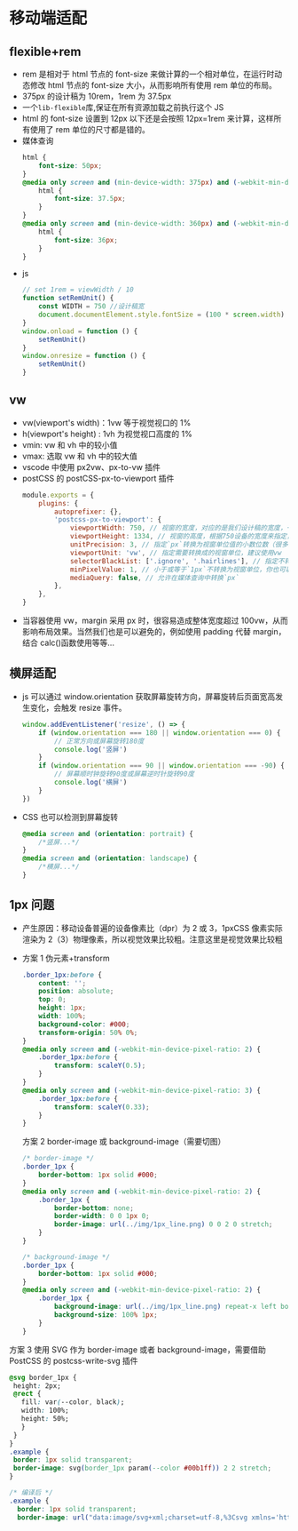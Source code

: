 # 移动端适配

## flexible+rem

-   rem 是相对于 html 节点的 font-size 来做计算的一个相对单位，在运行时动态修改 html 节点的 font-size 大小，从而影响所有使用 rem 单位的布局。
-   375px 的设计稿为 10rem，1rem 为 37.5px
-   一个`lib-flexible`库,保证在所有资源加载之前执行这个 JS
-   html 的 font-size 设置到 12px 以下还是会按照 12px=1rem 来计算，这样所有使用了 rem 单位的尺寸都是错的。
-   媒体查询
    ```css
    html {
        font-size: 50px;
    }
    @media only screen and (min-device-width: 375px) and (-webkit-min-device-pixel-ratio: 2) {
        html {
            font-size: 37.5px;
        }
    }
    @media only screen and (min-device-width: 360px) and (-webkit-min-device-pixel-ratio: 3) {
        html {
            font-size: 36px;
        }
    }
    ```
-   js
    ```js
    // set 1rem = viewWidth / 10
    function setRemUnit() {
        const WIDTH = 750 //设计稿宽
        document.documentElement.style.fontSize = (100 * screen.width) / WIDTH + 'px'
    }
    window.onload = function () {
        setRemUnit()
    }
    window.onresize = function () {
        setRemUnit()
    }
    ```

## vw

-   vw(viewport's width)：1vw 等于视觉视口的 1%
-   h(viewport's height) : 1vh 为视觉视口高度的 1%
-   vmin: vw 和 vh 中的较小值
-   vmax: 选取 vw 和 vh 中的较大值
-   vscode 中使用 px2vw、px-to-vw 插件
-   postCSS 的 postCSS-px-to-viewport 插件
    ```js
    module.exports = {
        plugins: {
            autoprefixer: {},
            'postcss-px-to-viewport': {
                viewportWidth: 750, // 视窗的宽度，对应的是我们设计稿的宽度，一般是750
                viewportHeight: 1334, // 视窗的高度，根据750设备的宽度来指定，一般指定1334，也可以不配置
                unitPrecision: 3, // 指定`px`转换为视窗单位值的小数位数（很多时候无法整除）
                viewportUnit: 'vw', // 指定需要转换成的视窗单位，建议使用vw
                selectorBlackList: ['.ignore', '.hairlines'], // 指定不转换为视窗单位的类，可以自定义，可以无限添加,建议定义一至两个通用的类名
                minPixelValue: 1, // 小于或等于`1px`不转换为视窗单位，你也可以设置为你想要的值
                mediaQuery: false, // 允许在媒体查询中转换`px`
            },
        },
    }
    ```
-   当容器使用 vw，margin 采用 px 时，很容易造成整体宽度超过 100vw，从而影响布局效果。当然我们也是可以避免的，例如使用 padding 代替 margin，结合 calc()函数使用等等...

## 横屏适配

-   js 可以通过 window.orientation 获取屏幕旋转方向，屏幕旋转后页面宽高发生变化，会触发 resize 事件。

    ```js
    window.addEventListener('resize', () => {
        if (window.orientation === 180 || window.orientation === 0) {
            // 正常方向或屏幕旋转180度
            console.log('竖屏')
        }
        if (window.orientation === 90 || window.orientation === -90) {
            // 屏幕顺时钟旋转90度或屏幕逆时针旋转90度
            console.log('横屏')
        }
    })
    ```

-   CSS 也可以检测到屏幕旋转

    ```css
    @media screen and (orientation: portrait) {
        /*竖屏...*/
    }
    @media screen and (orientation: landscape) {
        /*横屏...*/
    }
    ```

## 1px 问题

-   产生原因：移动设备普遍的设备像素比（dpr）为 2 或 3，1pxCSS 像素实际渲染为 2（3）物理像素，所以视觉效果比较粗。注意这里是视觉效果比较粗
-   方案 1 伪元素+transform

    ```css
    .border_1px:before {
        content: '';
        position: absolute;
        top: 0;
        height: 1px;
        width: 100%;
        background-color: #000;
        transform-origin: 50% 0%;
    }
    @media only screen and (-webkit-min-device-pixel-ratio: 2) {
        .border_1px:before {
            transform: scaleY(0.5);
        }
    }
    @media only screen and (-webkit-min-device-pixel-ratio: 3) {
        .border_1px:before {
            transform: scaleY(0.33);
        }
    }
    ```

    方案 2 border-image 或 background-image（需要切图）

    ```css
    /* border-image */
    .border_1px {
        border-bottom: 1px solid #000;
    }
    @media only screen and (-webkit-min-device-pixel-ratio: 2) {
        .border_1px {
            border-bottom: none;
            border-width: 0 0 1px 0;
            border-image: url(../img/1px_line.png) 0 0 2 0 stretch;
        }
    }

    /* background-image */
    .border_1px {
        border-bottom: 1px solid #000;
    }
    @media only screen and (-webkit-min-device-pixel-ratio: 2) {
        .border_1px {
            background-image: url(../img/1px_line.png) repeat-x left bottom;
            background-size: 100% 1px;
        }
    }
    ```

方案 3 使用 SVG 作为 border-image 或者 background-image，需要借助 PostCSS 的 postcss-write-svg 插件

```css
@svg border_1px {
 height: 2px;
 @rect {
   fill: var(--color, black);
   width: 100%;
   height: 50%;
   }
 }
}
.example {
 border: 1px solid transparent;
 border-image: svg(border_1px param(--color #00b1ff)) 2 2 stretch;
}

/* 编译后 */
.example {
  border: 1px solid transparent;
  border-image: url("data:image/svg+xml;charset=utf-8,%3Csvg xmlns='http://www.w3.org/2000/svg' height='2px'%3E%3Crect fill='%2300b1ff' width='100%25' height='50%25'/%3E%3C/svg%3E") 2 2 stretch; }
```
